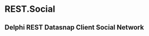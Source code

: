 # REST.Social

Delphi REST Datasnap Client Social Network
-------------------------------------------
